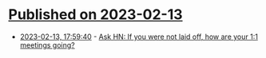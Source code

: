 # [Published on 2023-02-13](index.md)

* [2023-02-13, 17:59:40](https://news.ycombinator.com/item?id=34777401) - [Ask HN: If you were not laid off, how are your 1:1 meetings going?](https://news.ycombinator.com/item?id=34777401)
